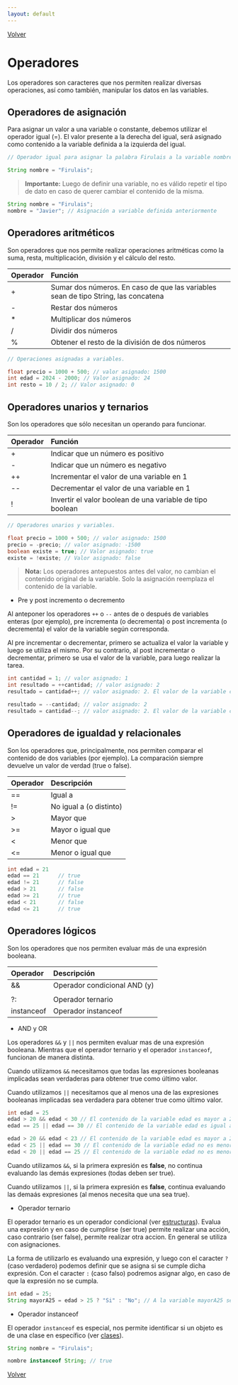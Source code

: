 ```yaml
---
layout: default
---
```


[Volver](../)

# Operadores

Los operadores son caracteres que nos permiten realizar diversas operaciones, así como también, manipular los datos en las variables.

## Operadores de asignación

Para asignar un valor a una variable o constante, debemos utilizar el operador igual (=).
El valor presente a la derecha del igual, será asignado como contenido a la variable definida a la izquierda del igual.


```java
// Operador igual para asignar la palabra Firulais a la variable nombre.

String nombre = "Firulais";
```

> **Importante:** Luego de definir una variable, no es válido repetir el tipo de dato en caso de querer cambiar el contenido de la misma.

```java
String nombre = "Firulais";
nombre = "Javier"; // Asignación a variable definida anteriormente
```

## Operadores aritméticos

Son operadores que nos permite realizar operaciones aritméticas como la suma, resta, multiplicación, división y el cálculo del resto.

| Operador | Función                                                                            |
|:---------|:-----------------------------------------------------------------------------------|
| +        | Sumar dos números. En caso de que las variables sean de tipo String, las concatena |
| -        | Restar dos números                                                                 |
| *        | Multiplicar dos números                                                            |
| /        | Dividir dos números                                                                |
| %        | Obtener el resto de la división de dos números                                     |

```java
// Operaciones asignadas a variables.

float precio = 1000 + 500; // valor asignado: 1500
int edad = 2024 - 2000; // Valor asignado: 24
int resto = 10 / 2; // Valor asignado: 0
```

## Operadores unarios y ternarios

Son los operadores que sólo necesitan un operando para funcionar.

| Operador | Función                                                    |
|:---------|:-----------------------------------------------------------|
| +        | Indicar que un número es positivo                          |
| -        | Indicar que un número es negativo                          |
| ++       | Incrementar el valor de una variable en 1                  |
| --       | Decrementar el valor de una variable en 1                  |
| !        | Invertir el valor boolean de una variable de tipo boolean  |

```java
// Operadores unarios y variables.

float precio = 1000 + 500; // valor asignado: 1500
precio = -precio; // valor asignado: -1500 
boolean existe = true; // Valor asignado: true
existe = !existe; // Valor asignado: false
```
> **Nota:** Los operadores antepuestos antes del valor, no cambian el contenido original de la variable. Solo la asignación reemplaza el contenido de la variable.

* Pre y post incremento o decremento

Al anteponer los operadores `++` o `--` antes de o después de variables enteras (por ejemplo), pre incrementa (o decrementa) o post incrementa (o decrementa) el valor de la variable según corresponda.

Al pre incrementar o decrementar, primero se actualiza el valor la variable y luego se utiliza el mismo. Por su contrario, al post incrementar o decrementar, primero se usa el valor de la variable, para luego realizar la tarea.

```java
int cantidad = 1; // valor asignado: 1
int resultado = ++cantidad; // valor asignado: 2
resultado = cantidad++; // valor asignado: 2. El valor de la variable cantidad, luego de esta sentencia será 3

resultado = --cantidad; // valor asignado: 2
resultado = cantidad--; // valor asignado: 2. El valor de la variable cantidad, luego de esta sentencia será 1
```

## Operadores de igualdad y relacionales

Son los operadores que, principalmente, nos permiten comparar el contenido de dos variables (por ejemplo). La comparación siempre devuelve un valor de verdad (true o false).

| Operador | Descripción             |
|:---------|:------------------------|
| ==       | Igual a                 |
| !=       | No igual a (o distinto) |
| >        | Mayor que               |
| >=       | Mayor o igual que       |
| <        | Menor que               |
| <=       | Menor o igual que       |

```java
int edad = 21 
edad == 21      // true
edad != 21      // false
edad > 21       // false
edad >= 21      // true
edad < 21       // false
edad <= 21      // true
```

## Operadores lógicos

Son los operadores que nos permiten evaluar más de una expresión booleana.

| Operador   | Descripción                  |
|:-----------|:-----------------------------|
| &&         | Operador condicional AND (y) |
| ||         | Operador condicional OR (o)  |
| ?:         | Operador ternario            |
| instanceof | Operador instanceof          |


* AND y OR

Los operadores `&&` y `||` nos permiten evaluar mas de una expresión booleana. Mientras que el operador ternario y el operador `instanceof`, funcionan de manera distinta.

Cuando utilizamos `&&` necesitamos que todas las expresiones booleanas implicadas sean verdaderas para obtener true como último valor.

Cuando utilizamos `||` necesitamos que al menos una de las expresiones booleanas implicadas sea verdadera para obtener true como último valor.

```java
int edad = 25 
edad > 20 && edad < 30 // El contenido de la variable edad es mayor a 20 y, además es menor a 30. El resultado es true.
edad == 25 || edad == 30 // El contenido de la variable edad es igual a 25, pero no es igual a 30. El resultado es true.

edad > 20 && edad < 23 // El contenido de la variable edad es mayor a 20, pero no es menor que 23. El resultado es false.
edad < 25 || edad == 30 // El contenido de la variable edad no es menor a 25 y tampoco es igual a 30. El resultado es false.
edad < 20 || edad == 25 // El contenido de la variable edad no es menor a 20 pero si es igual a 25. El resultado es true.
```

Cuando utilizamos `&&`, si la primera expresión es **false**, no continua evaluando las demás expresiones (todas deben ser true).

Cuando utilizamos `||`, si la primera expresión es **false**, continua evaluando las demaás expresiones (al menos necesita que una sea true).

* Operador ternario

El operador ternario es un operador condicional (ver [estructuras](./estructuras.html)).
Evalua una expresión y en caso de cumplirse (ser true) permite realizar una acción, caso contrario (ser false), permite realizar otra accion. En general se utiliza con asignaciones.

La forma de utilizarlo es evaluando una expresión, y luego con el caracter `?` (caso verdadero) podemos definir que se asigna si se cumple dicha expresión. Con el caracter `:` (caso falso) podremos asignar algo, en caso de que la expresión no se cumpla.

```java
int edad = 25;
String mayorA25 = edad > 25 ? "Si" : "No"; // A la variable mayorA25 se asigna "No".
```

* Operador instanceof

El operador `instanceof` es especial, nos permite identificar si un objeto es de una clase en específico (ver [clases](./clases.html#Objetos)). 

```java
String nombre = "Firulais";

nombre instanceof String; // true
```

[Volver](../)